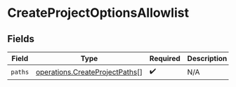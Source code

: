 # CreateProjectOptionsAllowlist


## Fields

| Field                                                                            | Type                                                                             | Required                                                                         | Description                                                                      |
| -------------------------------------------------------------------------------- | -------------------------------------------------------------------------------- | -------------------------------------------------------------------------------- | -------------------------------------------------------------------------------- |
| `paths`                                                                          | [operations.CreateProjectPaths](../../models/operations/createprojectpaths.md)[] | :heavy_check_mark:                                                               | N/A                                                                              |